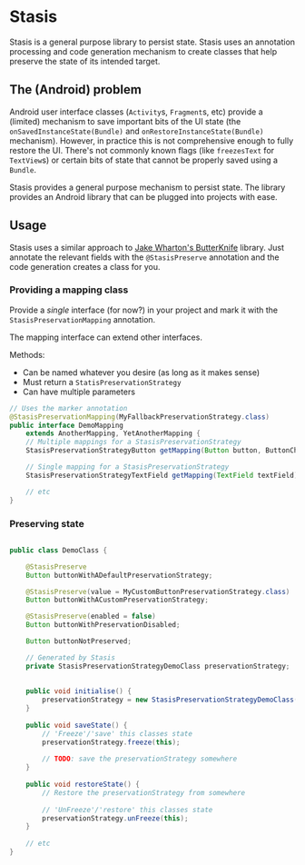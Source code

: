 # Stasis

Stasis is a general purpose library to persist state. Stasis uses an annotation processing and code generation mechanism to create classes that help preserve the state of its intended target.


## The (Android) problem
Android user interface classes (`Activity`s, `Fragment`s, etc) provide a (limited) mechanism to save important bits of the UI state (the `onSavedInstanceState(Bundle)` and `onRestoreInstanceState(Bundle)` mechanism).
However, in practice this is not comprehensive enough to fully restore the UI.
There's not commonly known flags (like `freezesText` for `TextView`s) or certain bits of state that cannot be properly saved using a `Bundle`.

Stasis provides a general purpose mechanism to persist state.
The library provides an Android library that can be plugged into projects with ease.


## Usage
Stasis uses a similar approach to [Jake Wharton's ButterKnife](https://github.com/JakeWharton/butterknife) library. 
Just annotate the relevant fields with the `@StasisPreserve` annotation and the code generation creates a class for you.


### Providing a mapping class
Provide a *single* interface (for now?) in your project and mark it with the `StasisPreservationMapping` annotation.

The mapping interface can extend other interfaces.

Methods:

* Can be named whatever you desire (as long as it makes sense)
* Must return a `StatisPreservationStrategy`
* Can have multiple parameters

```Java
// Uses the marker annotation
@StasisPreservationMapping(MyFallbackPreservationStrategy.class)
public interface DemoMapping 
	extends AnotherMapping, YetAnotherMapping {
	// Multiple mappings for a StasisPreservationStrategy
	StasisPreservationStrategyButton getMapping(Button button, ButtonChildClass buttonChildClass);

	// Single mapping for a StasisPreservationStrategy
	StasisPreservationStrategyTextField getMapping(TextField textField);

	// etc
}
```


### Preserving state

```Java

public class DemoClass {

	@StasisPreserve
	Button buttonWithADefaultPreservationStrategy;

	@StasisPreserve(value = MyCustomButtonPreservationStrategy.class)
	Button buttonWithACustomPreservationStrategy;

	@StasisPreserve(enabled = false)
	Button buttonWithPreservationDisabled;

	Button buttonNotPreserved;

	// Generated by Stasis
	private StasisPreservationStrategyDemoClass preservationStrategy;
	
	
	public void initialise() {
		preservationStrategy = new StasisPreservationStrategyDemoClass();
	}
	
	public void saveState() {
		// 'Freeze'/'save' this classes state
		preservationStrategy.freeze(this);
		
		// TODO: save the preservationStrategy somewhere
	}
	
	public void restoreState() {
		// Restore the preservationStrategy from somewhere
		
		// 'UnFreeze'/'restore' this classes state
		preservationStrategy.unFreeze(this);
	}
	
	// etc
}
```

